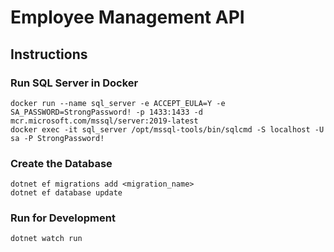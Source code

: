 # Employee Management API

## Instructions

### Run SQL Server in Docker

```shell
docker run --name sql_server -e ACCEPT_EULA=Y -e SA_PASSWORD=StrongPassword! -p 1433:1433 -d mcr.microsoft.com/mssql/server:2019-latest
docker exec -it sql_server /opt/mssql-tools/bin/sqlcmd -S localhost -U sa -P StrongPassword!
```

### Create the Database

```shell
dotnet ef migrations add <migration_name>
dotnet ef database update
```

### Run for Development

```shell
dotnet watch run
```
